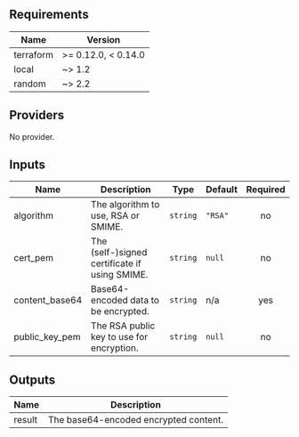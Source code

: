 <!-- markdownlint-disable -->
## Requirements

| Name | Version |
|------|---------|
| terraform | >= 0.12.0, < 0.14.0 |
| local | ~> 1.2 |
| random | ~> 2.2 |

## Providers

No provider.

## Inputs

| Name | Description | Type | Default | Required |
|------|-------------|------|---------|:--------:|
| algorithm | The algorithm to use, RSA or SMIME. | `string` | `"RSA"` | no |
| cert\_pem | The (self-)signed certificate if using SMIME. | `string` | `null` | no |
| content\_base64 | Base64-encoded data to be encrypted. | `string` | n/a | yes |
| public\_key\_pem | The RSA public key to use for encryption. | `string` | `null` | no |

## Outputs

| Name | Description |
|------|-------------|
| result | The base64-encoded encrypted content. |

<!-- markdownlint-restore -->

